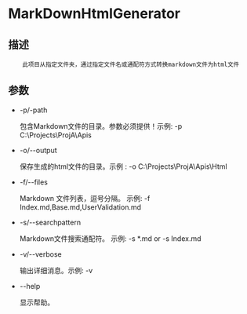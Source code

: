 ﻿# MarkDownHtmlGenerator #

## 描述 ##

		此项目从指定文件夹，通过指定文件名或通配符方式转换markdown文件为html文件

## 参数 ##

* -p/-path 

	包含Markdown文件的目录。参数必须提供！示例: -p C:\Projects\ProjA\Apis

* -o/--output

	保存生成的html文件的目录。示例 : -o C:\Projects\ProjA\Apis\Html
	
* -f/--files

	Markdown 文件列表，逗号分隔。 示例: -f Index.md,Base.md,UserValidation.md

* -s/--searchpattern

	Markdown文件搜索通配符。 示例: -s *.md or -s Index.md

* -v/--verbose
	
	输出详细消息。示例: -v
	
* --help
	
	显示帮助。
